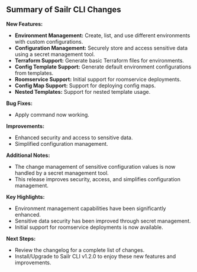 ## Summary of Sailr CLI Changes

**New Features:**

* **Environment Management:** Create, list, and use different
environments with custom configurations.
* **Configuration Management:** Securely store and access sensitive
data using a secret management tool.
* **Terraform Support:** Generate basic Terraform files for
environments.
* **Config Template Support:** Generate default environment
configurations from templates.
* **Roomservice Support:** Initial support for roomservice
deployments.
* **Config Map Support:** Support for deploying config maps.
* **Nested Templates:** Support for nested template usage.

**Bug Fixes:**

* Apply command now working.


**Improvements:**

* Enhanced security and access to sensitive data.
* Simplified configuration management.


**Additional Notes:**

* The change management of sensitive configuration values is now
handled by a secret management tool.
* This release improves security, access, and simplifies
configuration management.

**Key Highlights:**

* Environment management capabilities have been significantly
enhanced.
* Sensitive data security has been improved through secret
management.
* Initial support for roomservice deployments is now
available.

**Next Steps:**

* Review the changelog for a complete list of changes.
* Install/Upgrade to Sailr CLI v1.2.0 to enjoy these new features and
improvements.
